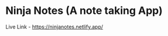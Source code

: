 # Ninja Notes (A note taking App)

Live Link - <a href="https://ninjanotes.netlify.app/"> https://ninjanotes.netlify.app/</a>
